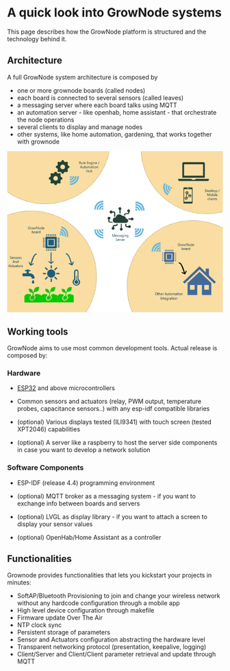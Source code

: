 # A quick look into GrowNode systems

This page describes how the GrowNode platform is structured and the technology behind it. 

## Architecture

A full GrowNode system architecture is composed by

 - one or more grownode boards (called nodes)
 - each board is connected to several sensors (called leaves)
 - a messaging server where each board talks using MQTT
 - an automation server - like openhab, home assistant - that orchestrate the node operations
 - several clients to display and manage nodes
 - other systems, like home automation, gardening, that works together with grownode

<p align="center">
<img src="../img/grownode_net.png">
</p>

## Working tools

GrowNode aims to use most common development tools. Actual release is composed by:

### Hardware

 - [ESP32](https://www.espressif.com/en/products/socs/esp32) and above microcontrollers
 - Common sensors and actuators (relay, PWM output, temperature probes, capacitance sensors..) with any esp-idf compatible libraries
 
 - (optional) Various displays tested (ILI9341) with touch screen (tested XPT2046) capabilities
 - (optional) A server like a raspberry to host the server side components in case you want to develop a network solution
 

### Software Components

 - ESP-IDF (release 4.4) programming environment
 
 - (optional) MQTT broker as a messaging system - if you want to exchange info between boards and servers
 - (optional) LVGL as display library - if you want to attach a screen to display your sensor values 
 - (optional) OpenHab/Home Assistant as a controller 

## Functionalities

Grownode provides functionalities that lets you kickstart your projects in minutes:

- SoftAP/Bluetooth Provisioning to join and change your wireless network without any hardcode configuration through a mobile app
- High level device configuration through makefile 
- Firmware update Over The Air
- NTP clock sync
- Persistent storage of parameters
- Sensor and Actuators configuration abstracting the hardware level
- Transparent networking protocol (presentation, keepalive, logging)
- Client/Server and Client/Client parameter retrieval and update through MQTT
  
